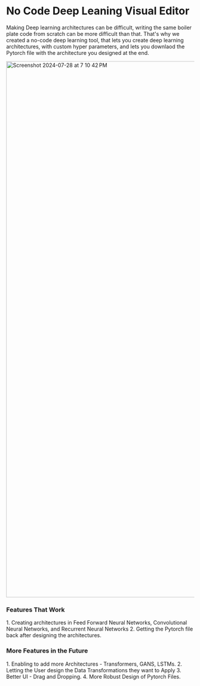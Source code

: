# No Code Deep Leaning Visual Editor


Making Deep learning architectures can be difficult, writing the same boiler plate code from scratch can be more difficult than that. That's why we created a no-code deep learning tool, that lets you create deep learning architectures, with custom hyper parameters, and lets you downlaod the Pytorch file with the architecture you designed at the end.


<img width="1438" alt="Screenshot 2024-07-28 at 7 10 42 PM" src="https://github.com/user-attachments/assets/44f164c3-0bfe-42cd-ba19-583ed3f0d3af">


### Features That Work

1.⁠ ⁠Creating architectures in Feed Forward Neural Networks, Convolutional Neural Networks, and Recurrent Neural Networks
2.⁠ ⁠Getting the Pytorch file back after designing the architectures.


### More Features in the Future

1.⁠ ⁠Enabling to add more Architectures - Transformers, GANS, LSTMs.
2.⁠ ⁠Letting the User design the Data Transformations they want to Apply
3.⁠ ⁠Better UI - Drag and Dropping.
4.⁠ ⁠More Robust Design of Pytorch Files.
